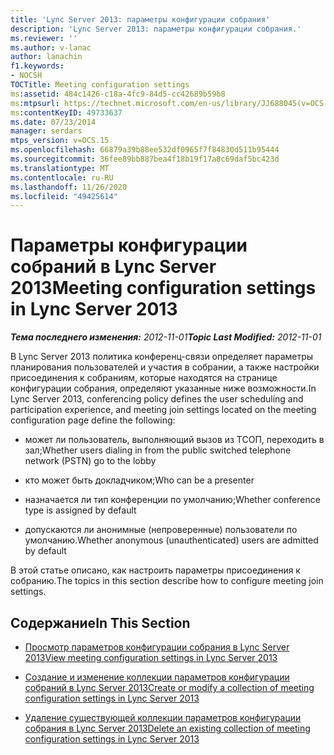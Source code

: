 ```yaml
---
title: 'Lync Server 2013: параметры конфигурации собрания'
description: 'Lync Server 2013: параметры конфигурации собрания.'
ms.reviewer: ''
ms.author: v-lanac
author: lanachin
f1.keywords:
- NOCSH
TOCTitle: Meeting configuration settings
ms:assetid: 484c1426-c18a-4fc9-84d5-cc42689b59b8
ms:mtpsurl: https://technet.microsoft.com/en-us/library/JJ688045(v=OCS.15)
ms:contentKeyID: 49733637
ms.date: 07/23/2014
manager: serdars
mtps_version: v=OCS.15
ms.openlocfilehash: 66879a39b88ee532df0965f7f84830d511b95444
ms.sourcegitcommit: 36fee89bb887bea4f18b19f17a8c69daf5bc423d
ms.translationtype: MT
ms.contentlocale: ru-RU
ms.lasthandoff: 11/26/2020
ms.locfileid: "49425614"
---
```

# <a name="meeting-configuration-settings-in-lync-server-2013"></a><span data-ttu-id="dc028-103">Параметры конфигурации собраний в Lync Server 2013</span><span class="sxs-lookup"><span data-stu-id="dc028-103">Meeting configuration settings in Lync Server 2013</span></span>

<div data-xmlns="http://www.w3.org/1999/xhtml">

<div class="topic" data-xmlns="http://www.w3.org/1999/xhtml" data-msxsl="urn:schemas-microsoft-com:xslt" data-cs="https://msdn.microsoft.com/">

<div data-asp="https://msdn2.microsoft.com/asp">



</div>

<div id="mainSection">

<div id="mainBody"><span data-ttu-id="dc028-104">

<span> </span></span><span class="sxs-lookup"><span data-stu-id="dc028-104">

<span> </span></span></span>

<span data-ttu-id="dc028-105">_**Тема последнего изменения:** 2012-11-01_</span><span class="sxs-lookup"><span data-stu-id="dc028-105">_**Topic Last Modified:** 2012-11-01_</span></span>

<span data-ttu-id="dc028-106">В Lync Server 2013 политика конференц-связи определяет параметры планирования пользователей и участия в собрании, а также настройки присоединения к собраниям, которые находятся на странице конфигурации собрания, определяют указанные ниже возможности.</span><span class="sxs-lookup"><span data-stu-id="dc028-106">In Lync Server 2013, conferencing policy defines the user scheduling and participation experience, and meeting join settings located on the meeting configuration page define the following:</span></span>

  - <span data-ttu-id="dc028-107">может ли пользователь, выполняющий вызов из ТСОП, переходить в зал;</span><span class="sxs-lookup"><span data-stu-id="dc028-107">Whether users dialing in from the public switched telephone network (PSTN) go to the lobby</span></span>

  - <span data-ttu-id="dc028-108">кто может быть докладчиком;</span><span class="sxs-lookup"><span data-stu-id="dc028-108">Who can be a presenter</span></span>

  - <span data-ttu-id="dc028-109">назначается ли тип конференции по умолчанию;</span><span class="sxs-lookup"><span data-stu-id="dc028-109">Whether conference type is assigned by default</span></span>

  - <span data-ttu-id="dc028-110">допускаются ли анонимные (непроверенные) пользователи по умолчанию.</span><span class="sxs-lookup"><span data-stu-id="dc028-110">Whether anonymous (unauthenticated) users are admitted by default</span></span>

<span data-ttu-id="dc028-111">В этой статье описано, как настроить параметры присоединения к собранию.</span><span class="sxs-lookup"><span data-stu-id="dc028-111">The topics in this section describe how to configure meeting join settings.</span></span>

<div>

## <a name="in-this-section"></a><span data-ttu-id="dc028-112">Содержание</span><span class="sxs-lookup"><span data-stu-id="dc028-112">In This Section</span></span>

  - [<span data-ttu-id="dc028-113">Просмотр параметров конфигурации собрания в Lync Server 2013</span><span class="sxs-lookup"><span data-stu-id="dc028-113">View meeting configuration settings in Lync Server 2013</span></span>](lync-server-2013-view-meeting-configuration-settings.md)

  - [<span data-ttu-id="dc028-114">Создание и изменение коллекции параметров конфигурации собраний в Lync Server 2013</span><span class="sxs-lookup"><span data-stu-id="dc028-114">Create or modify a collection of meeting configuration settings in Lync Server 2013</span></span>](lync-server-2013-create-or-modify-a-collection-of-meeting-configuration-settings.md)

  - [<span data-ttu-id="dc028-115">Удаление существующей коллекции параметров конфигурации собрания в Lync Server 2013</span><span class="sxs-lookup"><span data-stu-id="dc028-115">Delete an existing collection of meeting configuration settings in Lync Server 2013</span></span>](lync-server-2013-delete-an-existing-collection-of-meeting-configuration-settings.md)

<span data-ttu-id="dc028-116"></div>

</div>

<span> </span>

</div>

</div>

</span><span class="sxs-lookup"><span data-stu-id="dc028-116"></div>

</div>

<span> </span>

</div>

</div>

</span></span></div>

